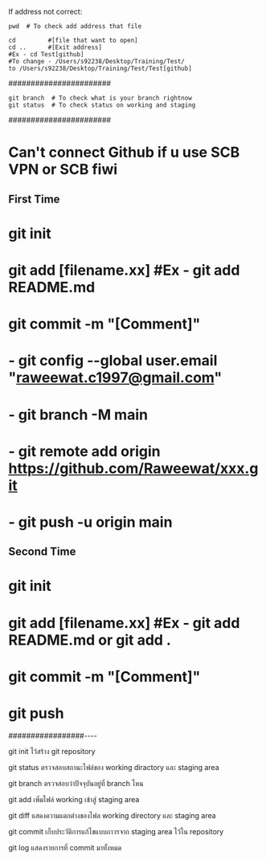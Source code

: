 If address not correct:

    pwd  # To check add address that file
    
    cd         #[file that want to open]
    cd ..      #[Exit address] 
    #Ex - cd Test[github]
    #To change - /Users/s92238/Desktop/Training/Test/
    to /Users/s92238/Desktop/Training/Test/Test[github]
    
#######################

    git branch  # To check what is your branch rightnow
    git status  # To check status on working and staging

#######################

# Can't connect Github if u use SCB VPN or SCB fiwi

## First Time
# git init
# git add [filename.xx] #Ex - git add README.md
# git commit -m "[Comment]"
# - git config --global user.email "raweewat.c1997@gmail.com"
# - git branch -M main
# - git remote add origin https://github.com/Raweewat/xxx.git
# - git push -u origin main

## Second Time
# git init
# git add [filename.xx] #Ex - git add README.md  or git add .
# git commit -m "[Comment]"
# git push

#################----

git init ไว้สร้าง git repository

git status ตรวจสอบสถานะไฟล์ของ working diractory และ staging area

git branch ตรวจสอบว่าปัจจุบันอยู่ที่ branch ไหน

git add เพิ่มไฟล์ working เข้าสู่ staging area

git diff แสดงความแตกต่างของไฟล working directory และ staging area

git commit เก็บประวัติการแก้ไขแบบถาวรจาก staging area ไว้ใน repository

git log แสดงรายการที่ commit มาทั้งหมด
